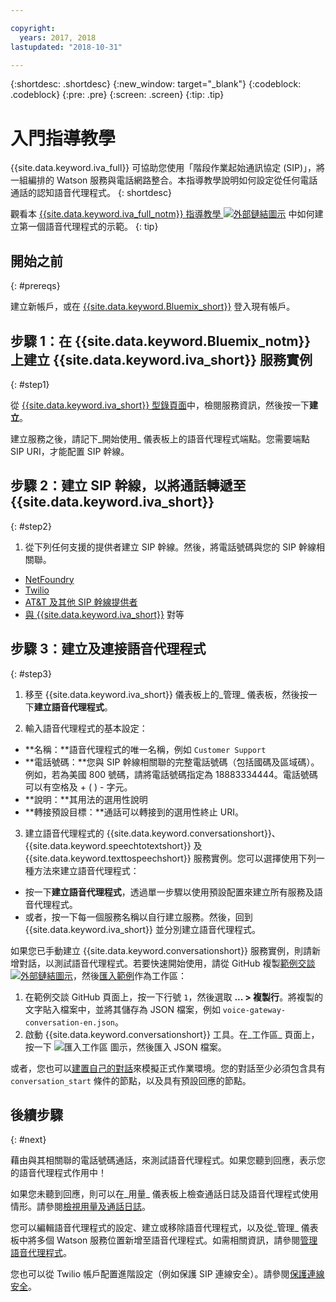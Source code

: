 ```yaml
---

copyright:
  years: 2017, 2018
lastupdated: "2018-10-31"

---
```


{:shortdesc: .shortdesc}
{:new_window: target="_blank"}
{:codeblock: .codeblock}
{:pre: .pre}
{:screen: .screen}
{:tip: .tip}

# 入門指導教學
{{site.data.keyword.iva_full}} 可協助您使用「階段作業起始通訊協定 (SIP)」，將一組編排的 Watson 服務與電話網路整合。本指導教學說明如何設定從任何電話通話的認知語音代理程式。
{: shortdesc}

觀看本 [{{site.data.keyword.iva_full_notm}} 指導教學 ![外部鏈結圖示](../../icons/launch-glyph.svg "外部鏈結圖示")](https://developer.ibm.com/tv/building-voice-enabled-cognitive-applications-with-watson/) 中如何建立第一個語音代理程式的示範。
{: tip}

## 開始之前
{: #prereqs}

建立新帳戶，或在 [{{site.data.keyword.Bluemix_short}}](https://console.bluemix.net/) 登入現有帳戶。

## 步驟 1：在 {{site.data.keyword.Bluemix_notm}} 上建立 {{site.data.keyword.iva_short}} 服務實例
{: #step1}

從 [{{site.data.keyword.iva_short}} 型錄頁面](https://console.bluemix.net/catalog/services/voice-agent-with-watson)中，檢閱服務資訊，然後按一下**建立**。

建立服務之後，請記下_開始使用_ 儀表板上的語音代理程式端點。您需要端點 SIP URI，才能配置 SIP 幹線。

## 步驟 2：建立 SIP 幹線，以將通話轉遞至 {{site.data.keyword.iva_short}}
{: #step2}

1. 從下列任何支援的提供者建立 SIP 幹線。然後，將電話號碼與您的 SIP 幹線相關聯。

  * [NetFoundry](connect-SIP.html#NetFoundry-setup)
  * [Twilio](connect-SIP.html#twilio-setup)
  * [AT&T 及其他 SIP 幹線提供者](connect-SIP.html#att-other)
  * [與 {{site.data.keyword.iva_short}}](connect-SIP.html#peering) 對等

## 步驟 3：建立及連接語音代理程式
{: #step3}

1. 移至 {{site.data.keyword.iva_short}} 儀表板上的_管理_ 儀表板，然後按一下**建立語音代理程式**。

2. 輸入語音代理程式的基本設定：
  * **名稱：**語音代理程式的唯一名稱，例如 `Customer Support`
  * **電話號碼：**您與 SIP 幹線相關聯的完整電話號碼（包括國碼及區域碼）。例如，若為美國 800 號碼，請將電話號碼指定為 18883334444。電話號碼可以有空格及 + ( ) - 字元。
  * **說明：**其用法的選用性說明
  * **轉接預設目標：**通話可以轉接到的選用性終止 URI。 

3. 建立語音代理程式的 {{site.data.keyword.conversationshort}}、{{site.data.keyword.speechtotextshort}} 及 {{site.data.keyword.texttospeechshort}} 服務實例。您可以選擇使用下列一種方法來建立語音代理程式：
  * 按一下**建立語音代理程式**，透過單一步驟以使用預設配置來建立所有服務及語音代理程式。
  * 或者，按一下每一個服務名稱以自行建立服務。然後，回到 {{site.data.keyword.iva_short}} 並分別建立語音代理程式。

   如果您已手動建立 {{site.data.keyword.conversationshort}} 服務實例，則請新增對話，以測試語音代理程式。若要快速開始使用，請從 GitHub 複製[範例交談 ![外部鏈結圖示](../../icons/launch-glyph.svg "外部鏈結圖示")](https://github.com/WASdev/sample.voice.gateway/blob/master/conversation/voice-gateway-conversation-en.json)，然後[匯入範例](../conversation/configure-workspace.html#creating-workspaces)作為工作區：

   1. 在範例交談 GitHub 頁面上，按一下行號 `1`，然後選取 **... > 複製行**。將複製的文字貼入檔案中，並將其儲存為 JSON 檔案，例如 `voice-gateway-conversation-en.json`。
   2. 啟動 {{site.data.keyword.conversationshort}} 工具。在_工作區_ 頁面上，按一下 ![匯入工作區](../conversation/images/workspace_import.png) 圖示，然後匯入 JSON 檔案。

  或者，您也可以[建置自己的對話](../conversation/dialog-build.html)來模擬正式作業環境。您的對話至少必須包含具有 `conversation_start` 條件的節點，以及具有預設回應的節點。


## 後續步驟
{: #next}

藉由與其相關聯的電話號碼通話，來測試語音代理程式。如果您聽到回應，表示您的語音代理程式作用中！

如果您未聽到回應，則可以在_用量_ 儀表板上檢查通話日誌及語音代理程式使用情形。請參閱[檢視用量及通話日誌](logging.html)。

您可以編輯語音代理程式的設定、建立或移除語音代理程式，以及從_管理_ 儀表板中將多個 Watson 服務位置新增至語音代理程式。如需相關資訊，請參閱[管理語音代理程式](managing.html)。

您也可以從 Twilio 帳戶配置進階設定（例如保護 SIP 連線安全）。請參閱[保護連線安全](secure-trunking.html)。
